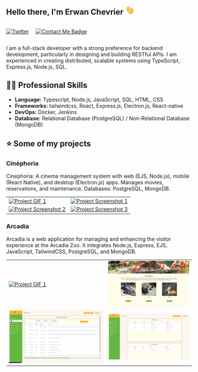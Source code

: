 <h2> Hello there, I'm Erwan Chevrier <img src="https://raw.githubusercontent.com/ABSphreak/ABSphreak/master/gifs/Hi.gif" height="25px"></h2> 

<div style="display: flex; align-items: center; gap: 40px;">

  <!-- Badge Twitter -->
  [![Twitter](https://img.shields.io/badge/Twitter-1E90FF?style=for-the-badge&logo=twitter&logoColor=white)](https://x.com/DevToolMania)  <!-- Bouton Contact Me -->
  <a href="mailto:monadresse@example.com" style="margin-bottom: 15px; margin-left: 15px">
    <img src="https://img.shields.io/badge/Contact%20Me-Green?style=for-the-badge&logo=mail.ru" alt="Contact Me Badge">
  </a>



</div>

I am a full-stack developer with a strong preference for backend development, particularly in designing and building RESTful APIs. I am experienced in creating distributed, scalable systems using TypeScript, Express.js, Node.js, SQL. 

## 👨‍💻 Professional Skills

-  **Language:**  Typescript, Node.js, JavaScript, SQL, HTML, CSS
-  **Frameworks:**  tailwindcss, React, Express.js, Electron.js, React-native
-  **DevOps:**   Docker, Jenkins
-  **Database:** Relational Database (PostgreSQL) / Non-Relational Database (MongoDB)

## ⭐️ Some of my projects

### Cinéphoria
Cinephoria: A cinema management system with web (EJS, Node.js), mobile (React Native), and desktop (Electron.js) apps. Manages movies, reservations, and maintenance. Databases: PostgreSQL, MongoDB.


| | |
|---|---|
| [![Project GIF 1](https://github.com/ChevrierDev/Jobify/blob/main/views/public/images/github/gif1.gif)](https://github.com/ChevrierDev/Cinephoria) | [![Project Screenshot 1](https://github.com/ChevrierDev/Jobify/blob/main/views/public/images/github/Capture%20d'écran%202024-07-17%20005944.png)](https://github.com/ChevrierDev/Cinephoria) |
| [![Project Screenshot 2](https://github.com/ChevrierDev/Jobify/blob/main/views/public/images/github/Capture%20d'écran%202024-07-17%20005715.png)](https://github.com/ChevrierDev/Cinephoria) | [![Project Screenshot 3](https://github.com/ChevrierDev/Jobify/blob/main/views/public/images/github/Capture%20d'écran%202024-07-17%20010015.png)](https://github.com/ChevrierDev/Cinephoria) |

### Arcadia
Arcadia is a web application for managing and enhancing the visitor experience at the Arcadia Zoo. It integrates Node.js, Express, EJS, JavaScript, TailwindCSS, PostgreSQL, and MongoDB.

| | |
|---|---|
| [![Project GIF 1](https://github.com/ChevrierDev/Jobify/blob/main/views/public/images/github/gif2.gif)](https://github.com/ChevrierDev/Arcadia) | [![Project Screenshot 1](https://github.com/ChevrierDev/Jobify/blob/main/views/public/images/github/signal-2024-07-17-014005_002.jpeg)](https://github.com/ChevrierDev/Arcadia) |
| [![Project Screenshot 2](https://github.com/ChevrierDev/Jobify/blob/main/views/public/images/github/signal-2024-07-17-014005_004.png)](https://github.com/ChevrierDev/Arcadia) | [![Project Screenshot 3](https://github.com/ChevrierDev/Jobify/blob/main/views/public/images/github/signal-2024-07-17-014005_005.png)](https://github.com/ChevrierDev/Arcadia) |



